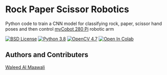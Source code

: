 # Rock Paper Scissor Robotics
Python code to train a CNN model for classifying rock, paper, scissor hand poses and then control [myCobot 280 Pi](https://shop.elephantrobotics.com/collections/mycobot/products/mycobot-pi-worlds-smallest-and-lightest-six-axis-collaborative-robot)
 robotic arm

[![BSD License](https://img.shields.io/github/license/walmaawali/rock-paper-scissor-robotics?style=plastic)](https://github.com/license/walmaawali/rock-paper-scissor-robotics)
[![Python 3.8](https://img.shields.io/badge/Python-3.8-blue)](https://www.python.org/downloads/release/python-380/)
[![OpenCV 4.7](https://img.shields.io/badge/OpenCV-4.7-orange)](https://opencv.org/releases/)
[![Open In Colab](https://colab.research.google.com/assets/colab-badge.svg)](https://colab.research.google.com/drive/1S_NFnm1tP82-3pptGKJ62uqvVUgBggfu?usp=sharing)


## Authors and Contributers
[Waleed Al Maawali](https://www.github.com/walmaawali)
